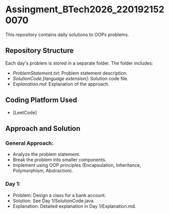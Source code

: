 # Assingment_BTech2026_2201921520070
This repository contains daily solutions to OOPs problems.

## Repository Structure
Each day's problem is stored in a separate folder. The folder includes:
- *ProblemStatement.txt*: Problem statement description.
- *SolutionCode.[language extension]*: Solution code file.
- *Explanation.md*: Explanation of the approach.

## Coding Platform Used
- [LeetCode]

## Approach and Solution
### General Approach:
- Analyze the problem statement.
- Break the problem into smaller components.
- Implement using OOP principles (Encapsulation, Inheritance, Polymorphism, Abstraction).
### Day 1:
- Problem: Design a class for a bank account.
- Solution: See Day 1/SolutionCode.java.
- Explanation: Detailed explanation in Day 1/Explanation.md.
